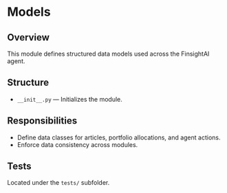# Models

## Overview

This module defines structured data models used across the FinsightAI agent.

## Structure

- `__init__.py` — Initializes the module.

## Responsibilities

- Define data classes for articles, portfolio allocations, and agent actions.
- Enforce data consistency across modules.

## Tests

Located under the `tests/` subfolder.